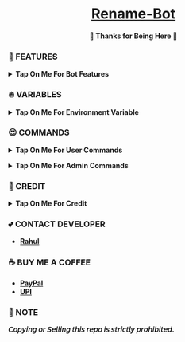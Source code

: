 <h1 align="center">
 <b><a href="https://youtu.be/EssIq5aPOII" target="/blank">Rename-Bot</a>
</h1>

<p align="center">🩷 Thanks for Being Here 🩷</p>



### 🥰 FEATURES

<details><summary>Tap On Me For Bot Features</summary>

 - Renames very fast.
 - Support 4Gb Rename.
 - Premium plan feature.
 - Permanent Thumbnail support.
 - Supports Broadcasts.
 - Set custom caption.
 - Metadata added.
 - Convert video into file & vice versa.
 - Has a custom Start-up pic.
 - Force subscribe available.
 - Supports ulimited renaming at a time.
 - Deploy to Koyeb + Heroku + Railway + Render.
 - [Developer support](https://telegram.me/TechifySupport) 24x7
</details>


### 🔥 VARIABLES

<details><summary>Tap On Me For Environment Variable</summary>

* `API_ID` - Get API ID From <a href="https://youtu.be/RdMY6Lqfi9w" target="/blank">Telegram Auth</a> 
* `API_HASH` - Get API HASH From <a href="https://youtu.be/RdMY6Lqfi9w" target="/blank">Telegram Auth</a>
* `BOT_TOKEN` - Get BOT TOKEN From <a href="https://youtu.be/aJILCCXfNVM" target="/blank">Bot Father</a>
* `ADMIN` - Add Your User ID, If Multiple Is Use Space To Split
* `LOG_CHANNEL` - Bot Logs Channel To Sending User Data & 4GB Premium Client To Use, Id Must Startswith -100 & Make Sure Bot Is Admin In This Channel
* `DATABASE_URL` - Mongo Database URL From <a href="https://youtu.be/pMJpHoiu1go" target="/blank">Mongo DB</a>
* `DATABASE_NAME`  - Your Mongo Database Name From Mongo DB (Optional)
* `FORCE_SUBS` - Your Force Subscribe Channel Username Without @ (Optional)
* `START_PIC` - Your Bot Start Command Pic (Optional)
* `STRING_SESSION` - Premium 4GB Client Pyrogram v2 String Session(Optional).
</details>

### 😍 COMMANDS

<b><details><summary>Tap On Me For User Commands</summary>

```
start - Check If The Bot Is Running.
viewthumb - To View Current Thumbnail.
delthumb - To Delete Current Thumbnail.
set_caption - To Set A Custom Caption.
see_caption - To See Your Custom Caption.
del_caption - To Delete Custom Caption.
ping - To Check Bot Ping.
myplan - To View User Current Plan.
donate - To Support Developer.
metadata - To set metadata
upgrade - To View All Plans With Price List.
```
</b>
</details>

<b><details><summary>Tap On Me For Admin Commands</summary>

```
users - Use This Command To See Total Users.
allids - Use This Command To See All Users IDs List.
broadcast - Message Broadcast Command.
warn - Use This Command To Send A Message To A User.
ceasepower - To Cease (Downgrade) Renaming Capacity.
resetpower - To Reset Renaming Capacity (To Default 2GB).
addpremium - To Upgrade User Plan.
restart - Use This Command To Cancel All Process And Restart The Bot.
```
</b>
</details>


### 🥳 CREDIT

<details><summary>Tap On Me For Credit</summary>


💝 Credit Goes To [TechifyBots](https://github.com/TechifyBots)

💘 Base Repo Credit [Jishu](https://github.com/JishuDeveloper)

💖 And Thank You So Much To All Who Help In This Journey.
</details>

### 💕 CONTACT DEVELOPER

- [Rahul](https://telegram.me/CodeXBro)

### ☕ BUY ME A COFFEE
- [PayPal](https://paypal.me/RahulReviews)
- [UPI](https://TechifyBots.github.io/Donate)

### 📌 NOTE

𝘊𝘰𝘱𝘺𝘪𝘯𝘨 𝘰𝘳 𝘚𝘦𝘭𝘭𝘪𝘯𝘨 𝘵𝘩𝘪𝘴 𝘳𝘦𝘱𝘰 𝘪𝘴 𝘴𝘵𝘳𝘪𝘤𝘵𝘭𝘺 𝘱𝘳𝘰𝘩𝘪𝘣𝘪𝘵𝘦𝘥.</b>

